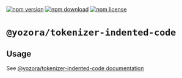 [![npm version](https://img.shields.io/npm/v/@yozora/tokenizer-indented-code.svg)](https://www.npmjs.com/package/@yozora/tokenizer-indented-code)
[![npm download](https://img.shields.io/npm/dm/@yozora/tokenizer-indented-code.svg)](https://www.npmjs.com/package/@yozora/tokenizer-indented-code)
[![npm license](https://img.shields.io/npm/l/@yozora/tokenizer-indented-code.svg)](https://www.npmjs.com/package/@yozora/tokenizer-indented-code)


# `@yozora/tokenizer-indented-code`


## Usage

  See [@yozora/tokenizer-indented-code documentation](https://yozora.guanghechen.com/docs/package/tokenizer-indented-code)
